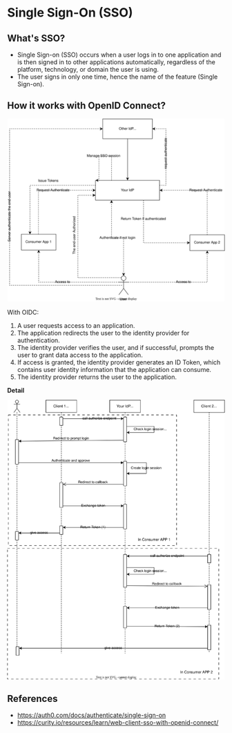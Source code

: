 # Single Sign-On (SSO)

## What's SSO?
- Single Sign-on (SSO) occurs when a user logs in to one application and is then signed in to other applications automatically, regardless of the platform, technology, or domain the user is using.
- The user signs in only one time, hence the name of the feature (Single Sign-on).

## How it works with OpenID Connect?

![How SSO works?](assets/how-sso-work.svg)

With OIDC:
1. A user requests access to an application.
2. The application redirects the user to the identity provider for authentication.
3. The identity provider verifies the user, and if successful, prompts the user to grant data access to the application.
4. If access is granted, the identity provider generates an ID Token, which contains user identity information that the application can consume.
5. The identity provider returns the user to the application.

**Detail**

![How SSO works?](assets/sso-with-openid.svg)

## References
- https://auth0.com/docs/authenticate/single-sign-on
- https://curity.io/resources/learn/web-client-sso-with-openid-connect/
